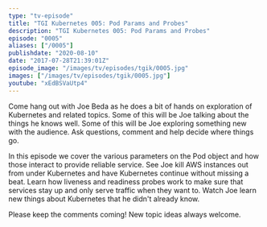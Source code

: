 ```yaml
---
type: "tv-episode"
title: "TGI Kubernetes 005: Pod Params and Probes"
description: "TGI Kubernetes 005: Pod Params and Probes"
episode: "0005"
aliases: ["/0005"]
publishdate: "2020-08-10"
date: "2017-07-28T21:39:01Z"
episode_image: "/images/tv/episodes/tgik/0005.jpg"
images: ["/images/tv/episodes/tgik/0005.jpg"]
youtube: "xEdBSVaUtp4"
---
```


Come hang out with Joe Beda as he does a bit of hands on exploration of Kubernetes and related topics.  Some of this will be Joe talking about the things he knows well.  Some of this will be Joe exploring something new with the audience.  Ask questions, comment and help decide where things go.

In this episode we cover the various parameters on the Pod object and how those interact to provide reliable service.  See Joe kill AWS instances out from under Kubernetes and have Kubernetes continue without missing a beat.  Learn how liveness and readiness probes work to make sure that services stay up and only serve traffic when they want to.  Watch Joe learn new things about Kubernetes that he didn&#39;t already know.

Please keep the comments coming!  New topic ideas always welcome.

